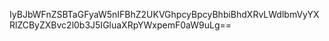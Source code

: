 IyBJbWFnZSBTaGFyaW5nIFBhZ2UKVGhpcyBpcyBhbiBhdXRvLWdlbmVyYXRlZCByZXBvc2l0b3J5IGluaXRpYWxpemF0aW9uLg==